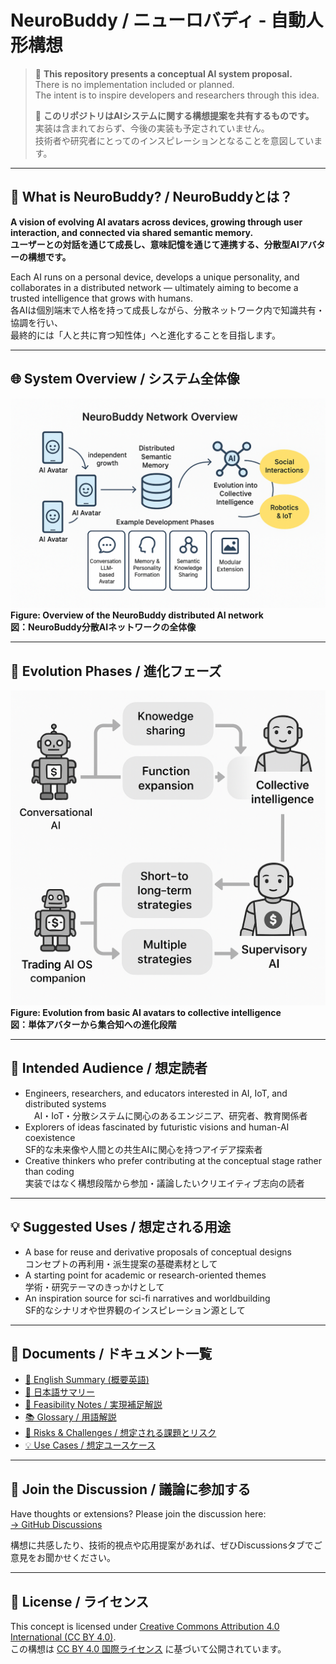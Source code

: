 # NeuroBuddy / ニューロバディ - 自動人形構想

> 🧠 **This repository presents a conceptual AI system proposal.**  
> There is no implementation included or planned.  
> The intent is to inspire developers and researchers through this idea.  
>
> 🧠 **このリポジトリはAIシステムに関する構想提案を共有するものです。**  
> 実装は含まれておらず、今後の実装も予定されていません。  
> 技術者や研究者にとってのインスピレーションとなることを意図しています。

---

## 🚀 What is NeuroBuddy? / NeuroBuddyとは？

**A vision of evolving AI avatars across devices, growing through user interaction, and connected via shared semantic memory.**  
**ユーザーとの対話を通じて成長し、意味記憶を通じて連携する、分散型AIアバターの構想です。**

Each AI runs on a personal device, develops a unique personality, and collaborates in a distributed network — ultimately aiming to become a trusted intelligence that grows with humans.  
各AIは個別端末で人格を持って成長しながら、分散ネットワーク内で知識共有・協調を行い、  
最終的には「人と共に育つ知性体」へと進化することを目指します。

---

## 🌐 System Overview / システム全体像

![System Diagram](./assets/NeuroBuddy_Network_Overview.png)  
**Figure: Overview of the NeuroBuddy distributed AI network**  
**図：NeuroBuddy分散AIネットワークの全体像**

---

## 🔁 Evolution Phases / 進化フェーズ

![Evolution Phases Diagram](./assets/phase_evolution_diagram.png)  
**Figure: Evolution from basic AI avatars to collective intelligence**  
**図：単体アバターから集合知への進化段階**

---

## 🎯 Intended Audience / 想定読者

* Engineers, researchers, and educators interested in AI, IoT, and distributed systems  
　AI・IoT・分散システムに関心のあるエンジニア、研究者、教育関係者  
* Explorers of ideas fascinated by futuristic visions and human-AI coexistence  
  SF的な未来像や人間との共生AIに関心を持つアイデア探索者  
* Creative thinkers who prefer contributing at the conceptual stage rather than coding  
  実装ではなく構想段階から参加・議論したいクリエイティブ志向の読者  

---

## 💡 Suggested Uses / 想定される用途

* A base for reuse and derivative proposals of conceptual designs  
  コンセプトの再利用・派生提案の基礎素材として  
* A starting point for academic or research-oriented themes  
  学術・研究テーマのきっかけとして  
* An inspiration source for sci-fi narratives and worldbuilding  
  SF的なシナリオや世界観のインスピレーション源として  

---

## 📄 Documents / ドキュメント一覧

* [📘 English Summary (概要英語)](./docs/SUMMARY.md)  
* [📙 日本語サマリー](./docs/SUMMARY_ja.md)  
* [🧠 Feasibility Notes / 実現補足解説](./docs/FeasibilityNotes.md)  
* [📚 Glossary / 用語解説](./docs/Glossary.md)  
* [🚧 Risks & Challenges / 想定される課題とリスク](./docs/RisksAndChallenges.md)  
* [💡 Use Cases / 想定ユースケース](./docs/UseCases.md)  

---

## 💬 Join the Discussion / 議論に参加する

Have thoughts or extensions? Please join the discussion here:  
[→ GitHub Discussions](https://github.com/tadi-karuma/neurobuddy/discussions)

構想に共感したり、技術的視点や応用提案があれば、ぜひDiscussionsタブでご意見をお聞かせください。

---

## 🧾 License / ライセンス

This concept is licensed under [Creative Commons Attribution 4.0 International (CC BY 4.0)](https://creativecommons.org/licenses/by/4.0/).  
この構想は [CC BY 4.0 国際ライセンス](https://creativecommons.org/licenses/by/4.0/deed.ja) に基づいて公開されています。


